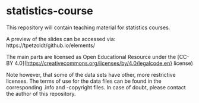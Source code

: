# statistics-course

This repository will contain teaching material for statistics courses. 

A preview of the slides can be accessed via: https://tpetzoldt/github.io/elements/

The main parts are licensed  as Open Educational Resource under the [CC-BY 4.0](https://creativecommons.org/licenses/by/4.0/legalcode.en} license)

Note however, that some of the data sets have other, more restrictive licenses. The terms of use for the data files can be found in the corresponding .info and -copyright files. In case of doubt, please contact the author of this repository.

